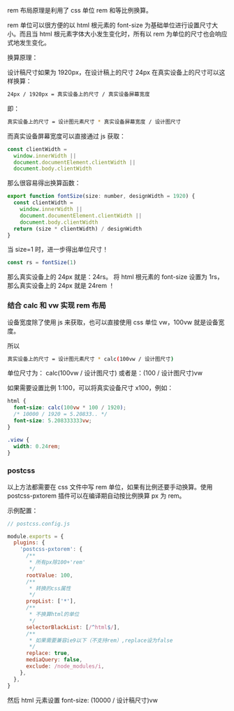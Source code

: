 rem 布局原理是利用了 css 单位 rem 和等比例换算。

rem 单位可以很方便的以 html 根元素的 font-size 为基础单位进行设置尺寸大小。而且当 html 根元素字体大小发生变化时，所有以 rem 为单位的尺寸也会响应式地发生变化。

换算原理：

设计稿尺寸如果为 1920px，在设计稿上的尺寸 24px 在真实设备上的尺寸可以这样换算：

```bash
24px / 1920px = 真实设备上的尺寸 / 真实设备屏幕宽度
```

即：

```bash
真实设备上的尺寸 = 设计图元素尺寸 * 真实设备屏幕宽度 / 设计图尺寸
```

而真实设备屏幕宽度可以直接通过 js 获取：

```js
const clientWidth =
  window.innerWidth ||
  document.documentElement.clientWidth ||
  document.body.clientWidth
```

那么很容易得出换算函数：

```js
export function fontSize(size: number, designWidth = 1920) {
  const clientWidth =
    window.innerWidth ||
    document.documentElement.clientWidth ||
    document.body.clientWidth
  return (size * clientWidth) / designWidth
}
```

当 size=1 时，进一步得出单位尺寸！

```js
const rs = fontSize(1)
```

那么真实设备上的 24px 就是：24rs。
将 html 根元素的 font-size 设置为 1rs，那么真实设备上的 24px 就是 24rem ！

### 结合 calc 和 vw 实现 rem 布局

设备宽度除了使用 js 来获取，也可以直接使用 css 单位 vw，100vw 就是设备宽度。

所以

```bash
真实设备上的尺寸 = 设计图元素尺寸 * calc(100vw / 设计图尺寸)
```

单位尺寸为： calc(100vw / 设计图尺寸)
或者是：(100 / 设计图尺寸)vw

如果需要设置比例 1:100，可以将真实设备尺寸 x100，例如：

```css
html {
  font-size: calc(100vw * 100 / 1920);
  /* 10000 / 1920 = 5.20833.. */
  font-size: 5.208333333vw;
}

.view {
  width: 0.24rem;
}
```

### postcss

以上方法都需要在 css 文件中写 rem 单位，如果有比例还要手动换算。使用 postcss-pxtorem 插件可以在编译期自动按比例换算 px 为 rem。

示例配置：

```js
// postcss.config.js

module.exports = {
  plugins: {
    'postcss-pxtorem': {
      /**
       * 所有px除100+'rem'
       */
      rootValue: 100,
      /**
       * 转换的css属性
       */
      propList: ['*'],
      /**
       * 不换算html的单位
       */
      selectorBlackList: [/^html$/],
      /**
       * 如果需要兼容ie9以下（不支持rem）,replace设为false
       */
      replace: true,
      mediaQuery: false,
      exclude: /node_modules/i,
    },
  },
}
```

然后 html 元素设置 font-size: (10000 / 设计稿尺寸)vw

